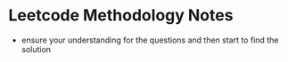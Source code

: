 

# Leetcode Methodology Notes
- ensure your understanding for the questions and then start to find the solution

